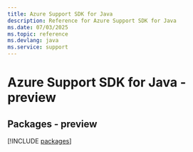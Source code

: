 ```yaml
---
title: Azure Support SDK for Java
description: Reference for Azure Support SDK for Java
ms.date: 07/03/2025
ms.topic: reference
ms.devlang: java
ms.service: support
---
```

# Azure Support SDK for Java - preview
## Packages - preview
[!INCLUDE [packages](support-index.md)]